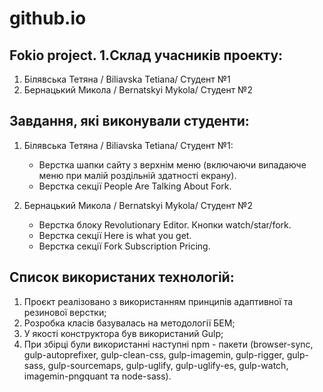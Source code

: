 # github.io
Fokio project.
1.Склад учасників проекту:
-------
1. Білявська Тетяна / Biliavska Tetiana/ Студент №1
2. Бернацький Микола / Bernatskyi Mykola/ Студент №2


Завдання, які виконували студенти:
-------
1. Білявська Тетяна / Biliavska Tetiana/ Студент №1:

    - Верстка шапки сайту з верхнім меню (включаючи випадаюче меню при малій роздільній здатності екрану).
    - Верстка секції People Are Talking About Fork.

2. Бернацький Микола / Bernatskyi Mykola/ Студент №2
   - Верстка блоку Revolutionary Editor. Кнопки watch/star/fork.
   - Верстка секції Here is what you get.
   - Верстка секції Fork Subscription Pricing.
   
Список використаних технологій:
-------
1. Проєкт реалізовано з використанням принципів адаптивної та резинової верстки;
2. Розробка класів базувалась на методології БЕМ;
3. У якості конструктора був використаний Gulp;
4. При збірці були використанні наступні npm - пакети (browser-sync, gulp-autoprefixer, 
 gulp-clean-css, gulp-imagemin, gulp-rigger, gulp-sass, gulp-sourcemaps, gulp-uglify, 
 gulp-uglify-es, gulp-watch, imagemin-pngquant та node-sass).

